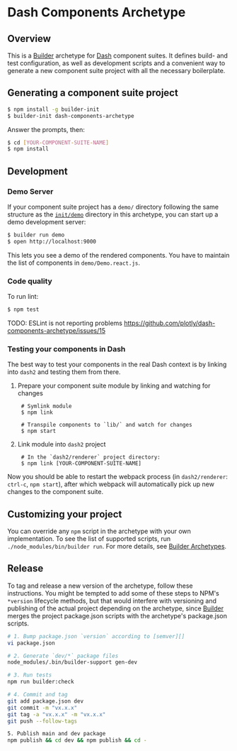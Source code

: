 # Dash Components Archetype

## Overview

This is a [Builder][] archetype for [Dash][] component suites. It defines build-
and test configuration, as well as development scripts and a convenient way to
generate a new component suite project with all the necessary boilerplate.

## Generating a component suite project

```sh
$ npm install -g builder-init
$ builder-init dash-components-archetype
```

Answer the prompts, then:

```sh
$ cd [YOUR-COMPONENT-SUITE-NAME]
$ npm install
```

## Development

### Demo Server

If your component suite project has a `demo/` directory following the same
structure as the [`init/demo`](./init/demo) directory in this archetype, you can
start up a demo development server:

```sh
$ builder run demo
$ open http://localhost:9000
```

This lets you see a demo of the rendered components. You have to maintain the
list of components in `demo/Demo.react.js`.

### Code quality

To run lint:

```sh
$ npm test
```

TODO: ESLint is not reporting problems
https://github.com/plotly/dash-components-archetype/issues/15

### Testing your components in Dash

The best way to test your components in the real Dash context is by linking into
`dash2` and testing them from there.

1. Prepare your component suite module by linking and watching for changes

        # Symlink module
        $ npm link

        # Transpile components to `lib/` and watch for changes
        $ npm start

2. Link module into `dash2` project

        # In the `dash2/renderer` project directory:
        $ npm link [YOUR-COMPONENT-SUITE-NAME]

Now you should be able to restart the webpack process (in `dash2/renderer`:
`ctrl-c`, `npm start`), after which webpack will automatically pick up new
changes to the component suite.


## Customizing your project

You can override any `npm` script in the archetype with your own implementation.
To see the list of supported scripts, run `./node_modules/bin/builder run`. For
more details, see [Builder Archetypes][].

## Release

To tag and release a new version of the archetype, follow these instructions.
You might be tempted to add some of these steps to NPM's `*version` lifecycle
methods, but that would interfere with versioning and publishing of the actual
project depending on the archetype, since [Builder][] merges the project
package.json scripts with the archetype's package.json scripts.


```sh
# 1. Bump package.json `version` according to [semver][]
vi package.json

# 2. Generate `dev/*` package files
node_modules/.bin/builder-support gen-dev

# 3. Run tests
npm run builder:check

# 4. Commit and tag
git add package.json dev
git commit -m "vx.x.x"
git tag -a "vx.x.x" -m "vx.x.x"
git push --follow-tags

5. Publish main and dev package
npm publish && cd dev && npm publish && cd -
```

[Builder]: https://github.com/FormidableLabs/builder
[Builder Archetypes]: https://github.com/FormidableLabs/builder#archetypes
[Dash]: https://github.com/plotly/dash2
[dash-components-core]: https://github.com/plotly/dash-components-core
[semver]: http://semver.org/
